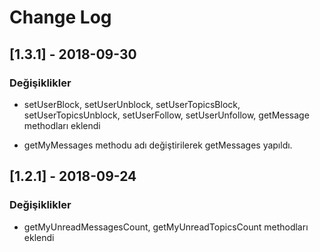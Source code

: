 # Change Log

## [1.3.1] - 2018-09-30

### Değişiklikler

- setUserBlock, setUserUnblock, setUserTopicsBlock, setUserTopicsUnblock, setUserFollow, setUserUnfollow, getMessage methodları eklendi

- getMyMessages methodu adı değiştirilerek getMessages yapıldı.


## [1.2.1] - 2018-09-24

### Değişiklikler

- getMyUnreadMessagesCount, getMyUnreadTopicsCount methodları eklendi


